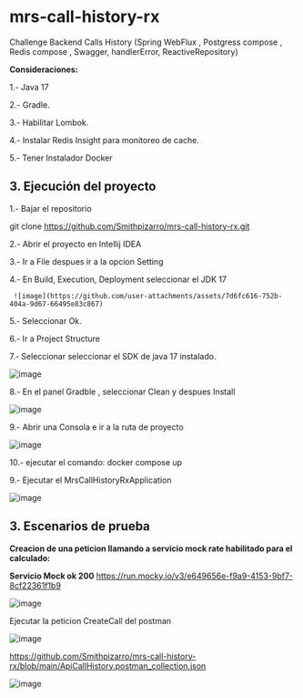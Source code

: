 # mrs-call-history-rx
Challenge Backend Calls History (Spring WebFlux , Postgress compose , Redis compose , Swagger, handlerError, ReactiveRepository)

**Consideraciones:**

1.- Java 17

2.- Gradle.

3.- Habilitar Lombok.

4.- Instalar Redis Insight para monitoreo de cache.

5.- Tener Instalador Docker

## 3. Ejecución del proyecto

1.- Bajar el repositorio 

git clone https://github.com/Smithpizarro/mrs-call-history-rx.git

2.- Abrir el proyecto en Intellij IDEA

3.- Ir a File despues ir a la opcion Setting

4.- En Build, Execution, Deployment  seleccionar el JDK 17

     ![image](https://github.com/user-attachments/assets/7d6fc616-752b-404a-9d67-66495e83c867)

5.- Seleccionar Ok.

6.-  Ir a Project Structure 

7.-  Seleccionar seleccionar el SDK de java 17 instalado.

![image](https://github.com/user-attachments/assets/85566108-0a5a-47a5-91c1-814164fec35b)

8.- En el panel Gradble , seleccionar Clean y despues Install

![image](https://github.com/user-attachments/assets/4259eaae-2552-4a04-b9e2-c75ef475a174)

9.-  Abrir una Consola  e ir a la ruta de proyecto

![image](https://github.com/user-attachments/assets/663cae0c-657d-427d-a58f-a7952406b791)

10.- ejecutar el comando:
      docker compose up
      
9.- Ejecutar el MrsCallHistoryRxApplication

![image](https://github.com/user-attachments/assets/ca59dead-fa0b-47f4-a180-f860126b5af5)

## 3. Escenarios de prueba

**Creacion de una peticion llamando a servicio mock rate habilitado para el calculado:**

 **Servicio Mock ok 200**
 https://run.mocky.io/v3/e649656e-f9a9-4153-9bf7-8cf22361f1b9
 
![image](https://github.com/user-attachments/assets/8082cc2f-a55f-4558-b4d5-6b7d7c3f375d)

Ejecutar la peticion CreateCall del postman  

![image](https://github.com/user-attachments/assets/5b548037-b3e6-44c7-bc9c-13d3ebe726e5)

https://github.com/Smithpizarro/mrs-call-history-rx/blob/main/ApiCallHistory.postman_collection.json

![image](https://github.com/user-attachments/assets/105b0463-1e7b-4892-a05a-05dddf00ec27)





